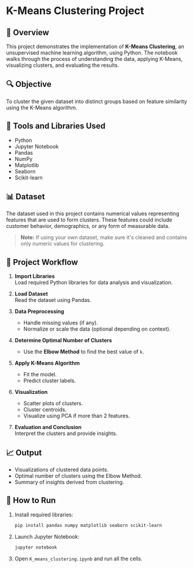 
# K-Means Clustering Project

## 📌 Overview

This project demonstrates the implementation of **K-Means Clustering**, an unsupervised machine learning algorithm, using Python. The notebook walks through the process of understanding the data, applying K-Means, visualizing clusters, and evaluating the results.

## 🔍 Objective

To cluster the given dataset into distinct groups based on feature similarity using the K-Means algorithm.

## 🧰 Tools and Libraries Used

- Python
- Jupyter Notebook
- Pandas
- NumPy
- Matplotlib
- Seaborn
- Scikit-learn

## 📊 Dataset

The dataset used in this project contains numerical values representing features that are used to form clusters. These features could include customer behavior, demographics, or any form of measurable data.

> **Note:** If using your own dataset, make sure it's cleaned and contains only numeric values for clustering.

## 🧠 Project Workflow

1. **Import Libraries**  
   Load required Python libraries for data analysis and visualization.

2. **Load Dataset**  
   Read the dataset using Pandas.

3. **Data Preprocessing**  
   - Handle missing values (if any).
   - Normalize or scale the data (optional depending on context).

4. **Determine Optimal Number of Clusters**  
   - Use the **Elbow Method** to find the best value of `k`.

5. **Apply K-Means Algorithm**  
   - Fit the model.
   - Predict cluster labels.

6. **Visualization**  
   - Scatter plots of clusters.
   - Cluster centroids.
   - Visualize using PCA if more than 2 features.

7. **Evaluation and Conclusion**  
   Interpret the clusters and provide insights.

## 📈 Output

- Visualizations of clustered data points.
- Optimal number of clusters using the Elbow Method.
- Summary of insights derived from clustering.

## 📎 How to Run

1. Install required libraries:
   ```bash
   pip install pandas numpy matplotlib seaborn scikit-learn
   ```

2. Launch Jupyter Notebook:
   ```bash
   jupyter notebook
   ```

3. Open `K_means_clustering.ipynb` and run all the cells.

